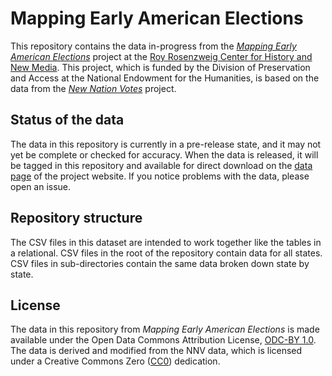 # Mapping Early American Elections

This repository contains the data in-progress from the *[Mapping Early American Elections](http://earlyamericanelections.org/)* project at the [Roy Rosenzweig Center for History and New Media](http://rrchnm.org/). This project, which is funded by the Division of Preservation and Access at the National Endowment for the Humanities, is based on the data from the *[New Nation Votes](http://elections.lib.tufts.edu/)* project. 

## Status of the data

The data in this repository is currently in a pre-release state, and it may not yet be complete or checked for accuracy. When the data is released, it will be tagged in this repository and available for direct download on the [data page](http://earlyamericanelections.org/) of the project website. If you notice problems with the data, please open an issue.

## Repository structure

The CSV files in this dataset are intended to work together like the tables in a relational. CSV files in the root of the repository contain data for all states. CSV files in sub-directories contain the same data broken down state by state.

## License

The data in this repository from *Mapping Early American Elections* is made available under the Open Data Commons Attribution License, [ODC-BY 1.0](http://opendatacommons.org/licenses/by/summary/). The data is derived and modified from the NNV data, which is licensed under a Creative Commons Zero ([CC0](http://elections.lib.tufts.edu/terms.html)) dedication.

